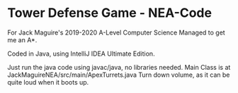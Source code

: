 # Tower Defense Game - NEA-Code
For Jack Maguire's 2019-2020 A-Level Computer Science
Managed to get me an A*.

Coded in Java, using IntelliJ IDEA Ultimate Edition.

Just run the java code using javac/java, no libraries needed.
Main Class is at JackMaguireNEA/src/main/ApexTurrets.java
Turn down volume, as it can be quite loud when it boots up.

